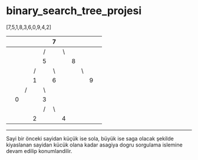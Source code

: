 # binary_search_tree_projesi

[7,5,1,8,3,6,0,9,4,2] 

|  |  |  |  |  | 7 |  |  |  |  |  |
|:-:|:-:|:-:|:-:|:-:|:-:|:-:|:-:|:-:|:-:|:-:|
|  |  |  |  | / |  | \ |  |  |  |  |
|  |  |  |  |5  |  |  | 8 |  |  | 
|  |  |  | / |  | \ |  |  | \ |  |  |
|  |  |  |1  |  |  6|  |  |  |9  |
|  |  | / |  | \ |  |  |  |  |  |
|  | 0 |  |  |  3 |  |  |  |  |  |
|  |  |  |  | / |\  |  |  |  |
|  |  |  | 2| | | 4 |  |  |

---

Sayi bir önceki sayidan küçük ise sola, büyük ise saga olacak şekilde kiyaslanan sayidan kücük olana kadar asagiya dogru sorgulama islemine devam edilip konumlandilir.